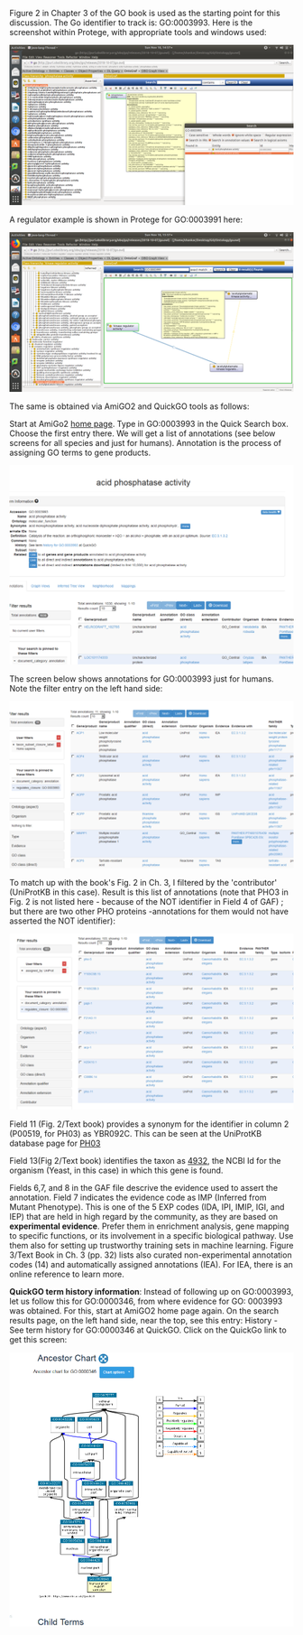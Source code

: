 Figure 2 in Chapter 3 of the GO book is used as the starting point for this discussion. The Go identifier to track is: GO:0003993. Here is the screenshot within Protege, with appropriate tools and windows used:

![alt text](https://github.com/RShankar/Semantic-Web-for-Genomics/blob/master/Examples/GO%20Ontology/Protege%20GO:0003993Annot.png "Protege with Go.owl and Annotations for a GO term")

A regulator example is shown in Protege for GO:0003991 here:

![alt text](https://github.com/RShankar/Semantic-Web-for-Genomics/blob/master/Examples/GO%20Ontology/Regulator%20Example%20GO:0003991.png "Regulator pathways in OntoGraph in Protege")

The same is obtained via AmiGO2 and QuickGO tools as follows:

Start at AmiGo2 [home page](http://amigo.geneontology.org/amigo/dd_browse). Type in GO:0003993 in the Quick Search box. Choose the first entry there. We will get a list of annotations (see below screens for all species and just for humans). Annotation is the process of assigning GO terms to gene products.
 
![alt text](https://github.com/RShankar/Semantic-Web-for-Genomics/blob/master/Examples/GO%20Ontology/AmiGO%202%20Term%20Details%20for%20acid%20phosphatase%20activity%20(GO%200003993).png "All species annotations for GO:0003993")

The screen below shows annotations for GO:0003993 just for humans. Note the filter entry on the left hand side:

![alt text](https://github.com/RShankar/Semantic-Web-for-Genomics/blob/master/Examples/GO%20Ontology/AmiGO%202%20Term%20Details%20for%20Human%20acid%20phosphatase%20activity%20(GO%200003993).png "Homo Sapiens annotations for GO:0003993")

To match up with the book's Fig. 2 in Ch. 3, I filtered by the 'contributor' (UniProtKB in this case). Result is this list of annotations (note that PHO3 in Fig. 2 is not listed here - because of the NOT identifier in Field 4 of GAF) ; but there are two other PHO proteins -annotations for them would not have asserted the NOT identifier):

![alt text](https://github.com/RShankar/Semantic-Web-for-Genomics/blob/master/Examples/GO%20Ontology/UniProt%20Contributor%20list_Pho3%20not%20there.png "UniProtKB contibutions to annotations for GO:0003993")

Field 11 (Fig. 2/Text book) provides a synonym for the identifier in column 2 (P00519, for PH03) as YBR092C. This can be seen at the UniProtKB database page for [PH03](https://www.uniprot.org/uniprot/P24031)

Field 13(Fig 2/Text book) identifies the taxon as [4932](https://www.ncbi.nlm.nih.gov/taxonomy/4932), the NCBI Id for the organism (Yeast, in this case) in which this gene is found. 

Fields 6,7, and 8 in the GAF file descrive the evidence used to assert the annotation. Field 7 indicates the evidence code as IMP (Inferred from Mutant Phenotype). This is one of the 5 EXP codes (IDA, IPI, IMIP, IGI, and IEP) that are held in high regard by the community, as they are based on **experimental evidence**. Prefer them in enrichment analysis, gene mapping to specific functions, or its involvement in a specific biological pathway. Use them also for setting up trustworthy training sets in machine learning.  Figure 3/Text Book in Ch. 3 (pp. 32) lists also curated non-experimental annotation codes (14) and automatically assigned annotations (IEA). For IEA, there is an online reference to learn more. 

**QuickGO term history information**: Instead of following up on GO:0003993, let us follow this for GO:0000346, from where evidence for GO: 0003993 was obtained. For this, start at AmiGO2 home page again. On the search results page, on the left hand side, near the top, see this entry: History - See term history for GO:0000346 at QuickGO. Click on the QuickGo link to get this screen:

![alt text](https://github.com/RShankar/Semantic-Web-for-Genomics/blob/master/Examples/GO%20Ontology/Ancestor%20Chart%20QuickGO%20Term%20GO%200000346.png "Ancestor chart at QuickGo for GO:0000346")
